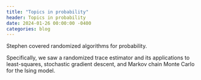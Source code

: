 ```yaml
---
title: "Topics in probability"
header: Topics in probability
date: 2024-01-26 00:00:00 -0400
categories: blog
---
```


Stephen covered randomized algorithms for probability.

Specifically, we saw a randomized trace estimator and
its applications to least-squares, stochastic gradient
descent, and Markov chain Monte Carlo for the Ising model.
